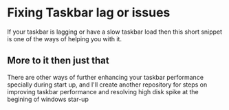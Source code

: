 # Fixing Taskbar lag or issues

If your taskbar is lagging or have a slow taskbar load then this short snippet is one of the ways of helping you with it.

## More to it then just that
There are other ways of further enhancing your taskbar performance specially during start up, and I'll create another repository for steps on improving taskbar performance and resolving high disk spike at the begining of windows star-up
